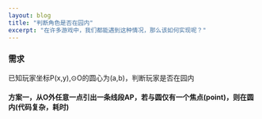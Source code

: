 ```yaml
---
layout: blog
title: "判断角色是否在园内"
excerpt: "在许多游戏中，我们都能遇到这种情况，那么该如何实现呢？"
---
```


### 需求

已知玩家坐标P(x,y),⊙O的圆心为(a,b)，判断玩家是否在园内

#### 方案一，从O外任意一点引出一条线段AP，若与圆仅有一个焦点(point)，则在圆内(代码复杂，耗时)


####